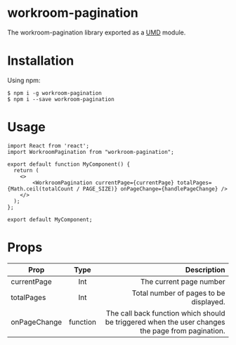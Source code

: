 # workroom-pagination

The workroom-pagination library exported as a [UMD](https://github.com/umdjs/umd) module.

# Installation
Using npm:
```shell
$ npm i -g workroom-pagination
$ npm i --save workroom-pagination
```

# Usage
```shell
import React from 'react';
import WorkroomPagination from "workroom-pagination";

export default function MyComponent() {
  return (
    <>
        <WorkroomPagination currentPage={currentPage} totalPages={Math.ceil(totalCount / PAGE_SIZE)} onPageChange={handlePageChange} />
    </>
  );
};

export default MyComponent;
```
# Props
| Prop        | Type           | Description  |
| ------------- |:-------------:| -----:|
| currentPage      | Int | The current page number |
| totalPages      | Int      |   Total number of pages to be displayed.  |
| onPageChange | function      |  The call back function which should be triggered when the user changes the page from pagination.   |
